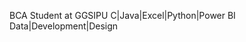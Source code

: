 BCA Student at GGSIPU 
C|Java|Excel|Python|Power BI
Data|Development|Design


<!---
Swati1113/Swati1113 is a ✨ special ✨ repository because its `README.md` (this file) appears on your GitHub profile.
You can click the Preview link to take a look at your changes.
--->
